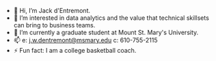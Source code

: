 - 👋 Hi, I’m Jack d'Entremont.
- 👀 I’m interested in data analytics and the value that technical skillsets can bring to business teams.
- 🌱 I’m currently a graduate student at Mount St. Mary's University.
- 📫 e: j.w.dentremont@msmary.edu                c: 610-755-2115
- ⚡ Fun fact: I am a college basketball coach.

<!---
jack-dentremont/jack-dentremont is a ✨ special ✨ repository because its `README.md` (this file) appears on your GitHub profile.
You can click the Preview link to take a look at your changes.
--->
